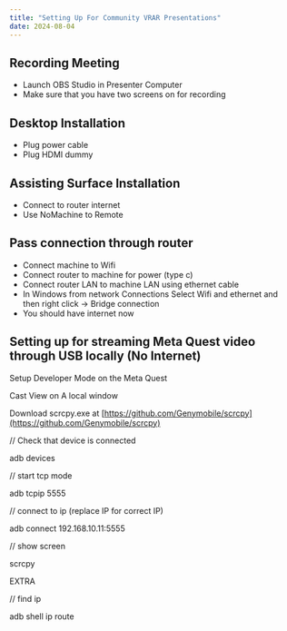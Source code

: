 ```yaml
---
title: "Setting Up For Community VRAR Presentations"
date: 2024-08-04
---
```


## Recording Meeting
- Launch OBS Studio in Presenter Computer
- Make sure that you have two screens on for recording

## Desktop Installation
- Plug power cable
- Plug HDMI dummy


## Assisting Surface Installation
- Connect to router internet
- Use NoMachine to Remote


##  Pass connection through router

- Connect machine to Wifi
- Connect router to machine for power (type c)
- Connect router LAN to machine LAN using ethernet cable
- In Windows from network Connections Select  Wifi and ethernet and then right click -> Bridge connection
- You should have internet now




## Setting up for streaming Meta Quest video through USB locally (No Internet)

Setup Developer Mode on the Meta Quest


Cast View on A local window


Download scrcpy.exe at [https://github.com/Genymobile/scrcpy](https://github.com/Genymobile/scrcpy)


// Check that device is connected


adb devices 



// start tcp mode


adb tcpip 5555



// connect to ip (replace IP for correct IP)


adb connect 192.168.10.11:5555



// show screen


scrcpy



EXTRA

// find ip


adb shell ip route
